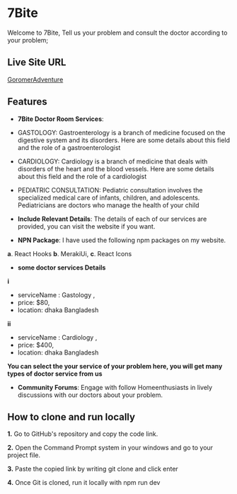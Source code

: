 # 7Bite

Welcome to 7Bite, Tell us your problem and consult the doctor according to your problem;

## Live Site URL
[GoromerAdventure](https://gorom-gorom-adventure.web.app/)

## Features
- **7Bite Doctor Room Services**:
- GASTOLOGY: Gastroenterology is a branch of medicine focused on the digestive system and its disorders. Here are some details about this field and the role of a gastroenterologist
- CARDIOLOGY: Cardiology is a branch of medicine that deals with disorders of the heart and the blood vessels. Here are some details about this field and the role of a cardiologist
- PEDIATRIC CONSULTATION: Pediatric consultation involves the specialized medical care of infants, children, and adolescents. Pediatricians are doctors who manage the health of your child


- **Include Relevant Details**: The details of each of our services are provided, you can visit the website if you want.


- **NPN Package**: I have used the following npm packages on my website.

**a**. React Hooks
**b**. MerakiUi,
**c**. React Icons


- **some doctor services Details**

**i** 
- serviceName : Gastology ,
- price: $80,
- location: dhaka Bangladesh

**ii** 
- serviceName : Cardiology ,
- price: $400,
- location: dhaka Bangladesh



**You can select the your service of your problem here, you will get many types of doctor service from us**



- **Community Forums**: Engage with follow Homeenthusiasts in lively discussions with our doctors about your problem.



## How to clone and run locally
**1.** Go to GitHub's repository and copy the code link.

**2.** Open the Command Prompt system in your windows and go to your project file.

**3.** Paste the copied link by writing git clone and click enter

**4.** Once Git is cloned, run it locally with npm run dev
